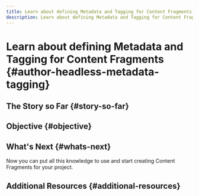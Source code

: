 ```yaml
---
title: Learn about defining Metadata and Tagging for Content Fragments
description: Learn about defining Metadata and Tagging for Content Fragments
---
```


# Learn about defining Metadata and Tagging for Content Fragments {#author-headless-metadata-tagging}

## The Story so Far {#story-so-far}

## Objective {#objective}

## What's Next {#whats-next}

Now you can put all this knowledge to use and start creating Content Fragments for your project.

## Additional Resources {#additional-resources}